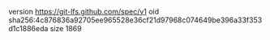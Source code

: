 version https://git-lfs.github.com/spec/v1
oid sha256:4c876836a92705ee965528e36cf21d97968c074649be396a33f353d1c1886eda
size 1869
